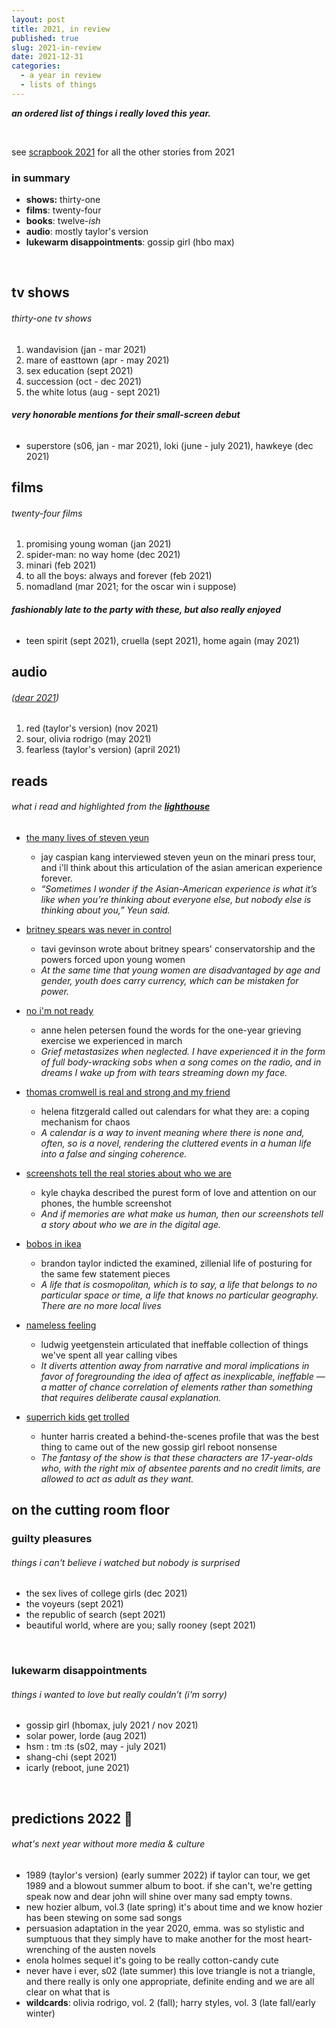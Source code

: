 ```yaml
---
layout: post
title: 2021, in review
published: true
slug: 2021-in-review
date: 2021-12-31
categories:
  - a year in review
  - lists of things
---
```


***an ordered list of things i really loved this year.*** 

<br />

see [scrapbook 2021](https://scrapbook.kellyluo.me/) for all the other stories from 2021

### in summary

- **shows:** thirty-one
- **films**: twenty-four
- **books**: twelve-*ish*
- **audio**: mostly taylor's version
- **lukewarm disappointments**: gossip girl (hbo max)

<!--more-->

<br />

## tv shows 

###### thirty-one tv shows

1. wandavision (jan - mar 2021)
2. mare of easttown (apr - may 2021)
3. sex education (sept 2021)
4. succession (oct - dec 2021)
5. the white lotus (aug - sept 2021)

###### **very honorable mentions for their small-screen debut**

- superstore (s06, jan - mar 2021), loki (june - july 2021), hawkeye (dec 2021)



## films 

###### twenty-four films

1. promising young woman (jan 2021)
2. spider-man: no way home (dec 2021)
3. minari (feb 2021)
5. to all the boys: always and forever (feb 2021)
5. nomadland (mar 2021; for the oscar win i suppose)

###### **fashionably late to the party with these, but also really enjoyed**

- teen spirit (sept 2021), cruella (sept 2021), home again (may 2021)



## audio 

###### ([dear 2021](https://open.spotify.com/playlist/6X519DwhCT1st19zYkdyEc?si=7cb17f3e63b0466c))

1. red (taylor's version) (nov 2021)
2. sour, olivia rodrigo (may 2021)
3. fearless (taylor's version) (april 2021)



## reads

###### what i read and highlighted from the **[lighthouse](https://lighthouse.kellyluo.me/)**

- [the many lives of steven yeun](https://www.nytimes.com/2021/02/03/magazine/steven-yeun.html)
  - jay caspian kang interviewed steven yeun on the minari press tour, and i'll think about this articulation of the asian american experience forever. 
  - *“Sometimes I wonder if the Asian-American experience is what it’s like when you’re thinking about everyone else, but nobody else is thinking about you,” Yeun said.*

- [britney spears was never in control](https://www.thecut.com/2021/02/tavi-gevinson-britney-spears-was-never-in-control.html)
  - tavi gevinson wrote about britney spears' conservatorship and the powers forced upon young women
  - *At the same time that young women are disadvantaged by age and gender, youth does carry currency, which can be mistaken for power.*

- [no i'm not ready](https://annehelen.substack.com/p/no-im-not-ready)
  - anne helen petersen found the words for the one-year grieving exercise we experienced in march
  - *Grief metastasizes when neglected. I have experienced it in the form of full body-wracking sobs when a song comes on the radio, and in dreams I wake up from with tears streaming down my face.*

- [thomas cromwell is real and strong and my friend](https://griefbacon.substack.com/p/thomas-cromwell-is-real-and-strong)
  - helena fitzgerald called out calendars for what they are: a coping mechanism for chaos
  - *A calendar is a way to invent meaning where there is none and, often, so is a novel, rendering the cluttered events in a human life into a false and singing coherence.*

- [screenshots tell the real stories about who we are](https://www.nytimes.com/2021/07/06/magazine/screenshots.html) 
  - kyle chayka described the purest form of love and attention on our phones, the humble screenshot
  - *And if memories are what make us human, then our screenshots tell a story about who we are in the digital age.*

- [bobos in ikea](https://blgtylr.substack.com/p/bobos-in-ikea)
  - brandon taylor indicted the examined, zillenial life of posturing for the same few statement pieces
  -  *A life that is cosmopolitan, which is to say, a life that belongs to no particular space or time, a life that knows no particular geography. There are no more local lives*

- [nameless feeling](https://reallifemag.com/nameless-feeling/)
  - ludwig yeetgenstein articulated that ineffable collection of things we've spent all year calling vibes
  - *It diverts attention away from narrative and moral implications in favor of foregrounding the idea of affect as inexplicable, ineffable — a matter of chance correlation of elements rather than something that requires deliberate causal explanation.*

- [superrich kids get trolled](https://www.vulture.com/article/gossip-girl-reboot-behind-the-scenes.html)
  - hunter harris created a behind-the-scenes profile that was the best thing to came out of the new gossip girl reboot nonsense
  - *The fantasy of the show is that these characters are 17-year-olds who, with the right mix of absentee parents and no credit limits, are allowed to act as adult as they want.* 




## on the cutting room floor

### guilty pleasures

###### things i can't believe i watched but nobody is surprised

- the sex lives of college girls (dec 2021)
- the voyeurs (sept 2021)
- the republic of search (sept 2021)
- beautiful world, where are you; sally rooney (sept 2021)

<br />

### lukewarm disappointments

###### things i wanted to love but really couldn’t (i'm sorry)

- gossip girl (hbomax, july 2021 / nov 2021)
- solar power, lorde (aug 2021)
- hsm : tm :ts (s02, may - july 2021)
- shang-chi (sept 2021)
- icarly (reboot, june 2021)

 <br />

## predictions 2022 🔮

###### what's next year without more media & culture

- 1989 (taylor's version) (early summer 2022)
  if taylor can tour, we get 1989 and a blowout summer album to boot. if she can't, we're getting speak now and dear john will shine over many sad empty towns.
- new hozier album, vol.3 (late spring)
  it's about time and we know hozier has been stewing on some sad songs
- persuasion adaptation
  in the year 2020, emma. was so stylistic and sumptuous that they simply have to make another for the most heart-wrenching of the austen novels
- enola holmes sequel
  it's going to be really cotton-candy cute
- never have i ever, s02 (late summer)
  this love triangle is not a triangle, and there really is only one appropriate, definite ending and we are all clear on what that is
- **wildcards**: olivia rodrigo, vol. 2 (fall); harry styles, vol. 3 (late fall/early winter)
